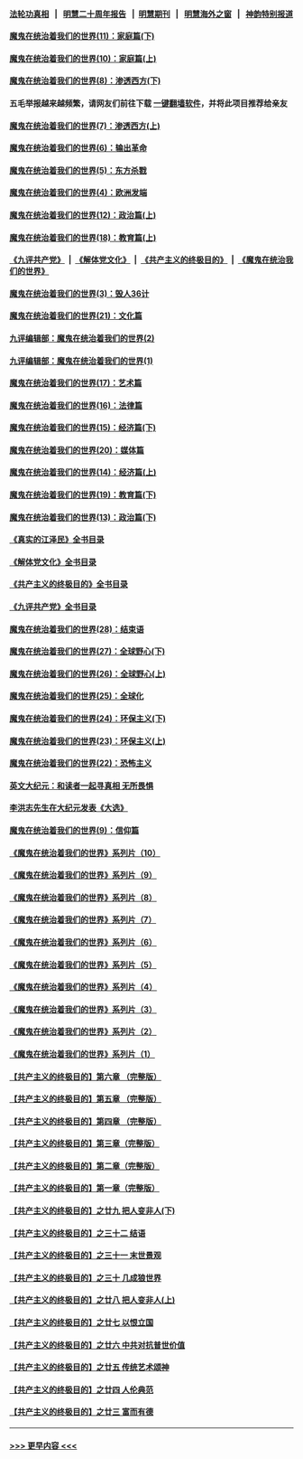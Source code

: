 #### [法轮功真相](https://github.com/gfw-breaker/truth/blob/master/README.md?t=0) &nbsp;&nbsp;|&nbsp;&nbsp; [明慧二十周年报告](https://github.com/gfw-breaker/mh-reports/blob/master/README.md?t=0) &nbsp;&nbsp;|&nbsp;&nbsp;[明慧期刊](https://github.com/gfw-breaker/mh-qikan) &nbsp;&nbsp;|&nbsp;&nbsp; [明慧海外之窗](https://github.com/gfw-breaker/mh-news/blob/master/README.md?t=0) &nbsp;&nbsp;|&nbsp;&nbsp; [神韵特别报道](https://github.com/gfw-breaker/mh-news/blob/master/shenyun.md?t=0)
#### [魔鬼在统治着我们的世界(11)：家庭篇(下)](../pages/nsc422/n10440961.md?t=12010801) 
#### [魔鬼在统治着我们的世界(10)：家庭篇(上)](../pages/nsc422/n10435448.md?t=12010801) 
#### [魔鬼在统治着我们的世界(8)：渗透西方(下)](../pages/nsc422/n10429603.md?t=12010801) 
#### 五毛举报越来越频繁，请网友们前往下载 [一键翻墙软件](https://github.com/gfw-breaker/ssr-accounts)，并将此项目推荐给亲友
#### [魔鬼在统治着我们的世界(7)：渗透西方(上)](../pages/nsc422/n10426013.md?t=12010801) 
#### [魔鬼在统治着我们的世界(6)：输出革命](../pages/nsc422/n10421536.md?t=12010801) 
#### [魔鬼在统治着我们的世界(5)：东方杀戮](../pages/nsc422/n10417707.md?t=12010801) 
#### [魔鬼在统治着我们的世界(4)：欧洲发端](../pages/nsc422/n10414890.md?t=12010801) 
#### [魔鬼在统治着我们的世界(12)：政治篇(上)](../pages/nsc422/n10444576.md?t=12010801) 
#### [魔鬼在统治着我们的世界(18)：教育篇(上)](../pages/nsc422/n10526970.md?t=12010801) 
#### [《九评共产党》](https://github.com/begood0513/9ping.md/blob/master/README.md) &nbsp;|&nbsp; [《解体党文化》](../../../../jtdwh.md/blob/master/README.md)  &nbsp;|&nbsp; [《共产主义的终极目的》](../../../../gczydzjmd.md/blob/master/README.md) &nbsp;|&nbsp; [《魔鬼在统治我们的世界》](../../../../mgztzwmdsj.md/blob/master/README.md) 
#### [魔鬼在统治着我们的世界(3)：毁人36计](../pages/nsc422/n10411583.md?t=12010801) 
#### [魔鬼在统治着我们的世界(21)：文化篇](../pages/nsc422/n10597706.md?t=12010801) 
#### [九评编辑部：魔鬼在统治着我们的世界(2)](../pages/nsc422/n10410036.md?t=12010801) 
#### [九评编辑部：魔鬼在统治着我们的世界(1)](../pages/nsc422/n10406825.md?t=12010801) 
#### [魔鬼在统治着我们的世界(17)：艺术篇](../pages/nsc422/n10499093.md?t=12010801) 
#### [魔鬼在统治着我们的世界(16)：法律篇](../pages/nsc422/n10485969.md?t=12010801) 
#### [魔鬼在统治着我们的世界(15)：经济篇(下)](../pages/nsc422/n10469975.md?t=12010801) 
#### [魔鬼在统治着我们的世界(20)：媒体篇](../pages/nsc422/n10586579.md?t=12010801) 
#### [魔鬼在统治着我们的世界(14)：经济篇(上)](../pages/nsc422/n10457370.md?t=12010801) 
#### [魔鬼在统治着我们的世界(19)：教育篇(下)](../pages/nsc422/n10564808.md?t=12010801) 
#### [魔鬼在统治着我们的世界(13)：政治篇(下)](../pages/nsc422/n10448270.md?t=12010801) 
#### [《真实的江泽民》全书目录](../pages/nsc422/n13721399.md?t=12010801) 
#### [《解体党文化》全书目录](../pages/nsc422/n13721157.md?t=12010801) 
#### [《共产主义的终极目的》全书目录](../pages/nsc422/n13721048.md?t=12010801) 
#### [《九评共产党》全书目录](../pages/nsc422/n13708085.md?t=12010801) 
#### [魔鬼在统治着我们的世界(28)：结束语](../pages/nsc422/n10936246.md?t=12010801) 
#### [魔鬼在统治着我们的世界(27)：全球野心(下)](../pages/nsc422/n10928319.md?t=12010801) 
#### [魔鬼在统治着我们的世界(26)：全球野心(上)](../pages/nsc422/n10900318.md?t=12010801) 
#### [魔鬼在统治着我们的世界(25)：全球化](../pages/nsc422/n10788205.md?t=12010801) 
#### [魔鬼在统治着我们的世界(24)：环保主义(下)](../pages/nsc422/n10695307.md?t=12010801) 
#### [魔鬼在统治着我们的世界(23)：环保主义(上)](../pages/nsc422/n10688613.md?t=12010801) 
#### [魔鬼在统治着我们的世界(22)：恐怖主义](../pages/nsc422/n10614727.md?t=12010801) 
#### [英文大纪元：和读者一起寻真相 无所畏惧](../pages/nsc422/n12542027.md?t=12010801) 
#### [李洪志先生在大纪元发表《大选》](../pages/nsc422/n12534746.md?t=12010801) 
#### [魔鬼在统治着我们的世界(9)：信仰篇](../pages/nsc422/n10432159.md?t=12010801) 
#### [《魔鬼在统治着我们的世界》系列片（10）](../pages/nsc422/n12292670.md?t=12010801) 
#### [《魔鬼在统治着我们的世界》系列片（9）](../pages/nsc422/n12290859.md?t=12010801) 
#### [《魔鬼在统治着我们的世界》系列片（8）](../pages/nsc422/n12287445.md?t=12010801) 
#### [《魔鬼在统治着我们的世界》系列片（7）](../pages/nsc422/n12283425.md?t=12010801) 
#### [《魔鬼在统治着我们的世界》系列片（6）](../pages/nsc422/n12282314.md?t=12010801) 
#### [《魔鬼在统治着我们的世界》系列片（5）](../pages/nsc422/n12281419.md?t=12010801) 
#### [《魔鬼在统治着我们的世界》系列片（4）](../pages/nsc422/n12274024.md?t=12010801) 
#### [《魔鬼在统治着我们的世界》系列片（3）](../pages/nsc422/n12271322.md?t=12010801) 
#### [《魔鬼在统治着我们的世界》系列片（2）](../pages/nsc422/n12269049.md?t=12010801) 
#### [《魔鬼在统治着我们的世界》系列片（1）](../pages/nsc422/n12267575.md?t=12010801) 
#### [【共产主义的终极目的】第六章 （完整版）](../pages/nsc422/n11428913.md?t=12010801) 
#### [【共产主义的终极目的】第五章 （完整版）](../pages/nsc422/n11428912.md?t=12010801) 
#### [【共产主义的终极目的】第四章 （完整版）](../pages/nsc422/n11428907.md?t=12010801) 
#### [【共产主义的终极目的】第三章（完整版）](../pages/nsc422/n11428848.md?t=12010801) 
#### [【共产主义的终极目的】第二章（完整版）](../pages/nsc422/n11428831.md?t=12010801) 
#### [【共产主义的终极目的】第一章（完整版）](../pages/nsc422/n11417651.md?t=12010801) 
#### [【共产主义的终极目的】之廿九 把人变非人(下)](../pages/nsc422/n11344140.md?t=12010801) 
#### [【共产主义的终极目的】之三十二 结语](../pages/nsc422/n11360535.md?t=12010801) 
#### [【共产主义的终极目的】之三十一 末世景观](../pages/nsc422/n11351129.md?t=12010801) 
#### [【共产主义的终极目的】之三十 几成狼世界](../pages/nsc422/n11348280.md?t=12010801) 
#### [【共产主义的终极目的】之廿八 把人变非人(上)](../pages/nsc422/n11340492.md?t=12010801) 
#### [【共产主义的终极目的】之廿七 以恨立国](../pages/nsc422/n11336944.md?t=12010801) 
#### [【共产主义的终极目的】之廿六 中共对抗普世价值](../pages/nsc422/n11324785.md?t=12010801) 
#### [【共产主义的终极目的】之廿五 传统艺术颂神](../pages/nsc422/n11296396.md?t=12010801) 
#### [【共产主义的终极目的】之廿四 人伦典范](../pages/nsc422/n11296397.md?t=12010801) 
#### [【共产主义的终极目的】之廿三 富而有德](../pages/nsc422/n11283598.md?t=12010801) 

----
#### [ >>> 更早内容 <<< ](../indexes/nsc422-earlier.md)
